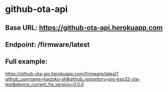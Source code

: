 # github-ota-api
## Base URL: https://github-ota-api.herokuapp.com
## Endpoint: /firmware/latest
## Full example: 
https://github-ota-api.herokuapp.com/firmware/latest?github_username=kaizoku-oh&github_repository=pio-esp32-ota-test&device_current_fw_version=0.0.0
